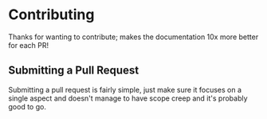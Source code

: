 Contributing
==========

Thanks for wanting to contribute; makes the documentation 10x more better for each PR!

Submitting a Pull Request
----------

Submitting a pull request is fairly simple, just make sure it focuses on a single aspect and doesn't manage to have scope creep and it's probably good to go.

